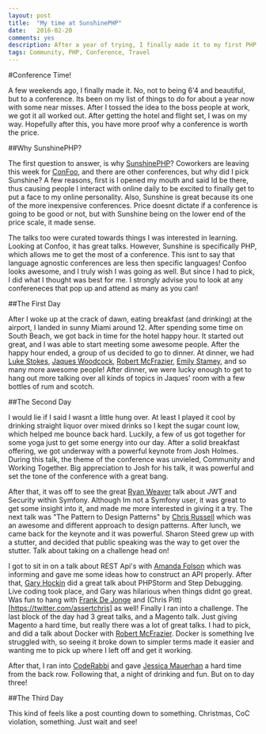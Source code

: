 ```yaml
---
layout: post
title:  "My time at SunshinePHP"
date:   2016-02-20
comments: yes
description: After a year of trying, I finally made it to my first PHP Conference.    
tags: Community, PHP, Conference, Travel
---
```


#Conference Time!

A few weekends ago, I finally made it. No, not to being 6'4 and beautiful, but to a conference. Its been on my list of things to do for about a year now with some near misses. After I tossed the idea to the boss people at work, we got it all worked out. After getting the hotel and flight set, I was on my way. Hopefully after this, you have more proof why a conference is worth the price. 

##Why SunshinePHP?

The first question to answer, is why [SunshinePHP](http://2016.sunshinephp.com)? Coworkers are leaving this week for [ConFoo](https://confoo.ca), and there are other conferences, but why did I pick Sunshine? A few reasons, first is I opened my mouth and said Id be there, thus causing people I interact with online daily to be excited to finally get to put a face to my online personality. Also, Sunshine is great because its one of the more inexpensive conferences. Price doesnt dictate if a conference is going to be good or not, but with Sunshine being on the lower end of the price scale, it made sense. 

The talks too were curated towards things I was interested in learning. Looking at Confoo, it has great talks. However, Sunshine is specifically PHP, which allows me to get the most of a conference. This isnt to say that language agnostic conferences are less then specific languages! Confoo looks awesome, and I truly wish I was going as well. But since I had to pick, I did what I thought was best for me. I strongly advise you to look at any confereneces that pop up and attend as many as you can!

##The First Day

After I woke up at the crack of dawn, eating breakfast (and drinking) at the airport, I landed in sunny Miami around 12. After spending some time on South Beach, we got back in time for the hotel happy hour. It started out great, and I was able to start meeting some awesome people. After the happy hour ended, a group of us decided to go to dinner. At dinner, we had [Luke Stokes](https://twitter.com/lukestokes), [Jaques Woodcock](https://twitter.com/jwoodcock), [Robert McFrazier](https://twitter.com/rmcfrazier), [Emily Stamey](https://twitter.com/elstamey), and so many more awesome people! After dinner, we were lucky enough to get to hang out more talking over all kinds of topics in Jaques' room with a few bottles of rum and scotch. 

##The Second Day
 
I would lie if I said I wasnt a little hung over. At least I played it cool by drinking straight liquor over mixed drinks so I kept the sugar count low, which helped me bounce back hard. Luckily, a few of us got together for some yoga just to get some energy into our day. After a solid breakfast offering, we got underway with a powerful keynote from Josh Holmes. During this talk, the theme of the conference was unvieled, Community and Working Together. Big appreciation to Josh for his talk, it was powerful and set the tone of the conference with a great bang. 

After that, it was off to see the great [Ryan Weaver](https://twitter.com/weaverryan) talk about JWT and Security within Symfony. Although Im not a Symfony user, it was great to get some insight into it, and made me more interested in giving it a try. The next talk was "The Pattern to Design Patterns" by [Chris Russell](https://twitter.com/crussell52_) which was an awesome and different approach to design patterns. After lunch, we came back for the keynote and it was powerful. Sharon Steed grew up with a stutter, and decided that public speaking was the way to get over the stutter. Talk about taking on a challenge head on!

I got to sit in on a talk about REST Api's with [Amanda Folson](https://twitter.com/AmbassadorAwsum) which was informing and gave me some ideas how to construct an API properly. After that, [Gary Hockin](https://twitter.com/geeh) did a great talk about PHPStorm and Step Debugging. Live coding took place, and Gary was hilarious when things didnt go great. Was fun to hang with [Frank De Jonge](https://twitter.com/frankdejonge) and (Chris Pitt)[https://twitter.com/assertchris] as well! Finally I ran into a challenge. The last block of the day had 3 great talks, and a Magento talk. Just giving Magento a hard time, but really there was a lot of great talks. I had to pick, and did a talk about Docker with [Robert McFrazier](https://twitter.com/rmcfrazier). Docker is something Ive struggled with, so seeing it broke down to simpler terms made it easier and wanting me to pick up where I left off and get it working. 

After that, I ran into [CodeRabbi](https://twitter.com/coderabbi) and gave [Jessica Mauerhan](https://twitter.com/JessicaMauerhan) a hard time from the back row. Following that, a night of drinking and fun. But on to day three!

##The Third Day

This kind of feels like a post counting down to something. Christmas, CoC violation, something. Just wait and see!

